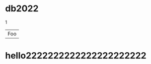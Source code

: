 # db2022
1
<table>
    <tr>
        <td>Foo</td>
    </tr>
</table>
<h1> hello2222222222222222222222 </h1>
